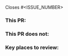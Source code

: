 Closes #<ISSUE_NUMBER>
<!-- See here for keywords in Github -->
<!-- https://docs.github.com/en/issues/tracking-your-work-with-issues/linking-a-pull-request-to-an-issue#linking-a-pull-request-to-an-issue-using-a-keyword -->

### This PR:
<!-- Describe what this PR adds to HotSHot -->
<!-- E.g. -->
<!-- * Implements feature 1 -->
<!-- * Implements feature 2 -->
<!-- * Fixes bug 3 -->

### This PR does not:
<!-- Describe what is out of scope for this PR, if applicable.  Leave this section blank if it's not applicable -->
<!-- * Implement feature 3 because that feature is blocked by Issue 4   -->

### Key places to review:
<!-- Describe key places for reviewers to pay close attention to -->
<!-- * file.rs, `add_integers` function -->

<!-- ### How to test this PR:  -->
<!-- Optional, uncomment the above line if this is relevant to your PR -->
<!-- If your PR can be tested through CI there is no need to add this section -->
<!-- * E.g. `just async_std test` -->

<!-- Complete the following items before creating this PR
* Are the proper people tagged to review it?
* Have you linked an issue to this PR?   -->
